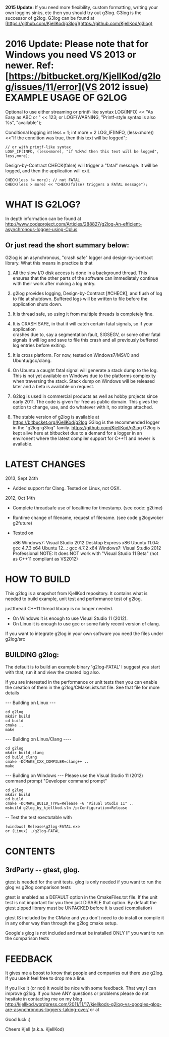**2015 Update:**
If you need more flexibility, custom formatting, writing your own loggins sinks, etc then you should try out g3log. 
G3log is the successor of g2log. G3log can be found at [https://github.com/KjellKod/g3log](https://github.com/KjellKod/g3log)

**2016 Update:**
Please note that for Windows you need VS 2013 or newer.
Ref: [https://bitbucket.org/KjellKod/g2log/issues/11/error](VS 2012 issue)
EXAMPLE USAGE OF G2LOG
=======================
Optional to use either streaming or printf-like syntax
    LOG(INFO) << "As Easy as ABC or " << 123;
    or 
    LOGF(WARNING, "Printf-style syntax is also %s", "available");


Conditional logging
    int less = 1; int more = 2
    LOG_IF(INFO, (less<more)) <<"If the condition was true, then this text will be logged";
    
    // or with printf-like syntax
    LOGF_IF(INFO, (less<more), "if %d<%d then this text will be logged", less,more);


Design-by-Contract
CHECK(false) will trigger a "fatal" message. It will be logged, and then the 
application will exit.

    CHECK(less != more); // not FATAL
    CHECK(less > more) << "CHECK(false) triggers a FATAL message");




WHAT IS G2LOG?
====================
In depth information can be found at 
http://www.codeproject.com/Articles/288827/g2log-An-efficient-asynchronous-logger-using-Cplus



Or just read the short summary below:
-------------------------------------

G2log is an asynchronous, "crash safe" logger and design-by-contract library. 
What this means in practice is that 

1. All the slow I/O disk access is done in a background thread. This ensures that the
 other parts of the software can immediately continue with their work after making a
 log entry. 

2. g2log provides logging, Design-by-Contract [#CHECK], and flush of log to file at
 shutdown. Buffered logs will be written to file before the application shuts down.

3. It is thread safe, so using it from multiple threads is completely fine. 

4. It is CRASH SAFE, in that it will catch certain fatal signals, so if your application  
 crashes due to, say a segmentation fault, SIGSEGV,  or some other fatal
 signals it will  log and save to file this crash and all previously buffered log
 entries before exiting.

 
5. It is cross platform. For now, tested on Windows7/MSVC and Ubuntu/gcc/clang. 

6. On Ubuntu a caught fatal signal will generate a stack dump to the log. This is
 not yet available on Windows due to the platforms complexity when traversing the
 stack. Stack dump on Windows will be released later and a beta is available on
 request. 

7. G2log is used in commercial products as well as hobby projects since early 2011.
The code is given for free as public domain. This gives the option to change, use,
 and do whatever with it, no strings attached.

8. The stable version of g2log is available at https://bitbucket.org/KjellKod/g2log
   G3log is the recommended logger in the "g2log-g3log" family. https://github.com/KjellKod/g3log
   G2log is kept alive here at bitbucket due to a demand for a logger in an environent where 
   the latest compiler support for C++11 and newer is available. 





LATEST CHANGES
=====================
2013, Sept 24th
 * Added support for Clang. Tested on Linux, not OSX.

2012, Oct 14th
* Complete threadsafe use of localtime for timestamp. (see code: g2time)
* Runtime change of filename, request of filename. (see code g2logwoker g2future)
* Tested on 

    x86 Windows7: Visual Studio 2012 Desktop Express
    x86 Ubuntu 11.04:  gcc 4.7.3
    x64 Ubuntu 12...: gcc 4.7.2
    x64 Windows7: Visual Studio 2012 Professional
    NOTE: It does NOT work with "Visual Studio 11 Beta" (not as C++11 compliant 
    as VS2012)



HOW TO BUILD
===================
This g2log is a snapshot from KjellKod repository. 
It contains what is needed to build example, unit test and performance test of g2log. 

justthread C++11 thread library is no longer needed. 
* On Windows it is enough to  use Visual Studio 11  (2012). 
* On Linux it is enough to use gcc or some fairly recent version of clang.


If you want to integrate g2log in your own software you need the files under 
g2log/src



BUILDING g2log: 
-----------
The default is to build an example binary 'g2log-FATAL'
I suggest you start with that, run it and view the created log also.

If you are interested in the performance or unit tests then you can 
enable the creation of them in the g2log/CMakeLists.txt file. See that file for 
more details

--- Building on Linux ---

    cd g2log
    mkdir build
    cd build 
    cmake ..
    make

--- Building on Linux/Clang ----

    cd g2log
    mkdir build_clang
    cd build_clang
    cmake -DCMAKE_CXX_COMPILER=clang++ ..
    make


--- Building on Windows ---
Please use the Visual Studio 11 (2012) command prompt "Developer command prompt"

    cd g2log
    mkdir build
    cd build
    cmake -DCMAKE_BUILD_TYPE=Release -G "Visual Studio 11" ..
    msbuild g2log_by_kjellkod.sln /p:Configuration=Release
  
-- Test the test exectutable with 

    (windows) Release\g2log-FATAL.exe 
    or (Linux) ./g2log-FATAL


      
CONTENTS
===========================
3rdParty -- gtest, glog. 
-----------------------
gtest is needed for the unit tests. 
glog is only needed if you want to run the glog vs g2log comparison tests

gtest is enabled as a DEFAULT option in the CmakeFiles.txt file. If the unit test
is not important for you then just DISABLE that option.  By default the gtest zipped
 library must be UNPACKED before it is used (compilation)

gtest IS included by the CMake and you don't need to do install or compile it in
 any other way than through the g2log cmake setup.

Google's glog is not included and must be installed ONLY IF you want to run the comparison tests


FEEDBACK
=========================
It gives me a boost to know that people and companies out there use g2log. If you use it
feel free to drop me a line. 

If you like it (or not) it would be nice with some feedback. That way I can 
improve g2log. If you have  ANY questions or problems please do not hesitate in contacting me on my blog 
http://kjellkod.wordpress.com/2011/11/17/kjellkods-g2log-vs-googles-glog-are-asynchronous-loggers-taking-over/
or at <Hedstrom at KjellKod dot cc>

Good luck :)

Cheers
Kjell (a.k.a. KjellKod)